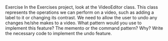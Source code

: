 Exercise
In the Exercises project, look at the VideoEditor class.
This class represents the operations we can perform on a video,
such as adding a label to it or changing its contrast.
We need to allow the user to undo any changes he/she makes to a
video.
What pattern would you use to implement this feature? The
memento or the command pattern? Why?
Write the necessary code to implement the undo feature.
